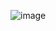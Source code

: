 ![image](https://user-images.githubusercontent.com/624277/164159600-8fbf2860-96b4-4572-a8b9-403eed938e52.png)
